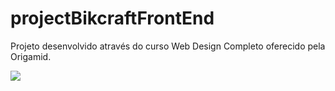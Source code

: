 # projectBikcraftFrontEnd
Projeto desenvolvido através do curso Web Design Completo oferecido pela Origamid.

<img src="https://gph.is/g/E1X9lB3">
